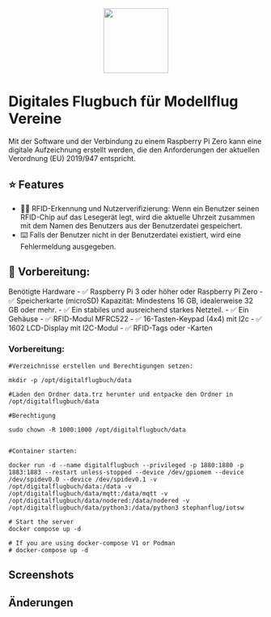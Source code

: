 <div align="center" width="100%">
    <img src="./frontend/public/icon.svg" width="128" alt="" />
</div>

# Digitales Flugbuch für Modellflug Vereine

Mit der Software und der Verbindung zu einem Raspberry Pi Zero kann eine digitale Aufzeichnung erstellt werden, die den Anforderungen der aktuellen Verordnung (EU) 2019/947 entspricht.


## ⭐ Features

- 🧑‍💼 RFID-Erkennung und Nutzerverifizierung: Wenn ein Benutzer seinen RFID-Chip auf das Lesegerät legt, wird die aktuelle Uhrzeit    zusammen mit dem Namen des Benutzers aus der Benutzerdatei gespeichert. 
- ⌨️ Falls der Benutzer nicht in der Benutzerdatei existiert, wird eine Fehlermeldung ausgegeben.



## 🔧 Vorbereitung: 

Benötigte Hardware
     - ✅ Raspberry Pi 3 oder höher oder Raspberry Pi Zero
     - ✅ Speicherkarte (microSD) Kapazität: Mindestens 16 GB, idealerweise 32 GB oder mehr.
     - ✅ Ein stabiles und ausreichend starkes Netzteil.
     - ✅ Ein Gehäuse 
     - ✅ RFID-Modul MFRC522
     - ✅ 16-Tasten-Keypad (4x4) mit I2c
     - ✅ 1602 LCD-Display mit I2C-Modul
     - ✅ RFID-Tags oder -Karten

  
### Vorbereitung: 
```
#Verzeichnisse erstellen und Berechtigungen setzen:

mkdir -p /opt/digitalflugbuch/data

#Laden den Ordner data.trz herunter und entpacke den Ordner in /opt/digitalflugbuch/data

#Berechtigung

sudo chown -R 1000:1000 /opt/digitalflugbuch/data


#Container starten:

docker run -d --name digitalflugbuch --privileged -p 1880:1880 -p 1883:1883 --restart unless-stopped --device /dev/gpiomem --device /dev/spidev0.0 --device /dev/spidev0.1 -v /opt/digitalflugbuch/data:/data -v /opt/digitalflugbuch/data/mqtt:/data/mqtt -v /opt/digitalflugbuch/data/nodered:/data/nodered -v /opt/digitalflugbuch/data/python3:/data/python3 stephanflug/iotsw

# Start the server
docker compose up -d

# If you are using docker-compose V1 or Podman
# docker-compose up -d
```


## Screenshots




## Änderungen

